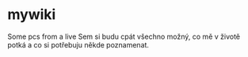 # mywiki
Some pcs from a live
Sem si budu cpát všechno možný, co mě v životě potká a co si potřebuju někde poznamenat.
